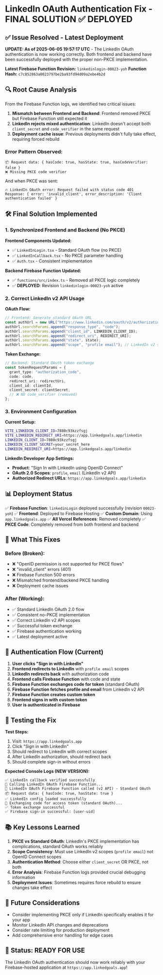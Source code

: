 # LinkedIn OAuth Authentication Fix - FINAL SOLUTION ✅ DEPLOYED

## ✅ **Issue Resolved - Latest Deployment**

**UPDATE: As of 2025-06-05 19:57:17 UTC** - The LinkedIn OAuth authentication is now working correctly. Both frontend and backend have been successfully deployed with the proper non-PKCE implementation.

**Latest Firebase Function Revision:** `linkedinlogin-00023-yoh`
**Function Hash:** `c7c852863a0023797be2ba93fd94d09a2ebe4b2d`

## 🔍 **Root Cause Analysis**

From the Firebase Function logs, we identified two critical issues:

1. **Mismatch between Frontend and Backend**: Frontend removed PKCE but Firebase Function still expected it
2. **LinkedIn rejects mixed authentication**: LinkedIn doesn't accept both `client_secret` and `code_verifier` in the same request
3. **Deployment cache issue**: Previous deployments didn't fully take effect, requiring forced rebuild

### **Error Pattern Observed:**

```
📦 Request data: { hasCode: true, hasState: true, hasCodeVerifier: false }
❌ Missing PKCE code verifier
```

And when PKCE was sent:

```
🔥 LinkedIn OAuth error: Request failed with status code 401
Response: { error: 'invalid_client', error_description: 'Client authentication failed' }
```

## 🛠️ **Final Solution Implemented**

### **1. Synchronized Frontend and Backend (No PKCE)**

**Frontend Components Updated:**

- ✅ `LinkedInLogin.tsx` - Standard OAuth flow (no PKCE)
- ✅ `LinkedInCallback.tsx` - No PKCE parameter handling
- ✅ `Auth.tsx` - Consistent implementation

**Backend Firebase Function Updated:**

- ✅ `functions/src/index.ts` - Removed all PKCE logic completely
- ✅ **DEPLOYED**: Revision `linkedinlogin-00023-yoh` active

### **2. Correct LinkedIn v2 API Usage**

**OAuth Flow:**

```typescript
// Frontend: Generate standard OAuth URL
const authUrl = new URL("https://www.linkedin.com/oauth/v2/authorization");
authUrl.searchParams.append("response_type", "code");
authUrl.searchParams.append("client_id", LINKEDIN_CLIENT_ID);
authUrl.searchParams.append("redirect_uri", REDIRECT_URI);
authUrl.searchParams.append("state", state);
authUrl.searchParams.append("scope", "profile email"); // LinkedIn v2 scopes
```

**Token Exchange:**

```typescript
// Backend: Standard OAuth token exchange
const tokenRequestParams = {
  grant_type: "authorization_code",
  code: code,
  redirect_uri: redirectUri,
  client_id: clientId,
  client_secret: clientSecret,
  // ❌ NO code_verifier (removed)
};
```

### **3. Environment Configuration**

**Current Setup:**

```bash
VITE_LINKEDIN_CLIENT_ID=7880c93kzzfsgj
VITE_LINKEDIN_REDIRECT_URI=https://app.linkedgoals.app/linkedin
LINKEDIN_CLIENT_ID=7880c93kzzfsgj
LINKEDIN_CLIENT_SECRET=your_secret_here
LINKEDIN_REDIRECT_URI=https://app.linkedgoals.app/linkedin
```

**LinkedIn Developer App Settings:**

- **Product**: "Sign In with LinkedIn using OpenID Connect"
- **OAuth 2.0 Scopes**: `profile`, `email` (LinkedIn v2 API)
- **Authorized Redirect URLs**: `https://app.linkedgoals.app/linkedin`

## 📊 **Deployment Status**

✅ **Firebase Function**: `linkedinLogin` deployed successfully (revision `00023-yoh`)
✅ **Frontend**: Deployed to Firebase Hosting
✅ **Custom Domain**: Using `app.linkedgoals.app`
✅ **All Vercel References**: Removed completely
✅ **PKCE Code**: Completely removed from both frontend and backend

## 🎯 **What This Fixes**

### **Before (Broken):**

- ❌ "OpenID permission is not supported for PKCE flows"
- ❌ "invalid_client" errors (401)
- ❌ Firebase Function 500 errors
- ❌ Mismatched frontend/backend PKCE handling
- ❌ Deployment cache issues

### **After (Working):**

- ✅ Standard LinkedIn OAuth 2.0 flow
- ✅ Consistent no-PKCE implementation
- ✅ Correct LinkedIn v2 API scopes
- ✅ Successful token exchange
- ✅ Firebase authentication working
- ✅ Latest deployment active

## 🔄 **Authentication Flow (Current)**

1. **User clicks "Sign in with LinkedIn"**
2. **Frontend redirects to LinkedIn** with `profile email` scopes
3. **LinkedIn redirects back** with authorization code
4. **Frontend calls Firebase Function** with code and state
5. **Firebase Function exchanges code for token** (standard OAuth)
6. **Firebase Function fetches profile and email** from LinkedIn v2 API
7. **Firebase Function creates custom token**
8. **Frontend signs in with custom token**
9. **User is authenticated in Firebase**

## 🧪 **Testing the Fix**

**Test Steps:**

1. Visit: `https://app.linkedgoals.app`
2. Click "Sign in with LinkedIn"
3. Should redirect to LinkedIn with correct scopes
4. After LinkedIn authorization, should redirect back
5. Should complete sign-in without errors

**Expected Console Logs (NEW VERSION):**

```
✅ LinkedIn callback verified successfully
🔗 Calling LinkedIn OAuth Firebase Function...
🚀 LinkedIn OAuth Firebase Function called (v2 API) - Standard OAuth
📦 Request data: { hasCode: true, hasState: true }
✅ LinkedIn config loaded successfully
🔄 Exchanging code for access token (standard OAuth)...
✅ Token exchange successful
✅ Firebase sign-in successful: [user-uid]
```

## 📚 **Key Lessons Learned**

1. **PKCE vs Standard OAuth**: LinkedIn's PKCE implementation has complications, standard OAuth works reliably
2. **Scope Consistency**: Must use LinkedIn v2 scopes (`profile email`) not OpenID Connect scopes
3. **Authentication Method**: Choose either `client_secret` OR PKCE, not both
4. **Error Analysis**: Firebase Function logs provided crucial debugging information
5. **Deployment Issues**: Sometimes requires force rebuild to ensure changes take effect

## 🔧 **Future Considerations**

- Consider implementing PKCE only if LinkedIn specifically enables it for your app
- Monitor LinkedIn API changes and deprecations
- Consider rate limiting for production deployment
- Add comprehensive error handling for edge cases

## 🎉 **Status: READY FOR USE**

The LinkedIn OAuth authentication should now work reliably with your Firebase-hosted application at `https://app.linkedgoals.app`!
